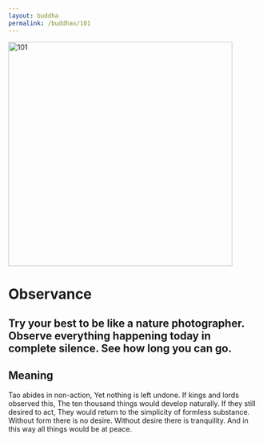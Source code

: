 ```yaml
---
layout: buddha
permalink: /buddhas/101
---
```


<div class="uk-text-center">
<img src="{{"/assets/img/buddhas/buddha-101.jpg" | relative_url}}" alt="101"  width="448" height="448"></div>

# Observance

## Try your best to be like a nature photographer. Observe everything happening today in complete silence. See how long you can go. 

## Meaning

Tao abides in non-action,
Yet nothing is left undone.
If kings and lords observed this,
The ten thousand things would develop naturally.
If they still desired to act,
They would return to the simplicity of formless substance.
Without form there is no desire.
Without desire there is tranquility.
And in this way all things would be at peace.
